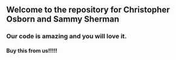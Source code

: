## Welcome to the repository for Christopher Osborn and Sammy Sherman
### Our code is amazing and you will love it.
#### Buy this from us!!!!!
